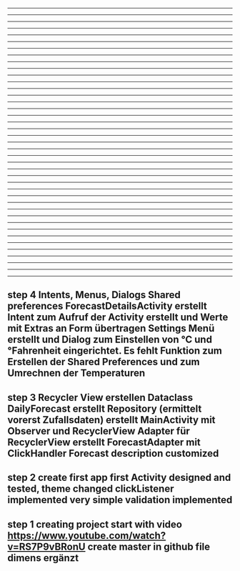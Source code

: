 ---------------------------------------------------------------------------------------------------
---------------------------------------------------------------------------------------------------
---------------------------------------------------------------------------------------------------
---------------------------------------------------------------------------------------------------
---------------------------------------------------------------------------------------------------
---------------------------------------------------------------------------------------------------
---------------------------------------------------------------------------------------------------
---------------------------------------------------------------------------------------------------
---------------------------------------------------------------------------------------------------
---------------------------------------------------------------------------------------------------
---------------------------------------------------------------------------------------------------
---------------------------------------------------------------------------------------------------
---------------------------------------------------------------------------------------------------
---------------------------------------------------------------------------------------------------
---------------------------------------------------------------------------------------------------
---------------------------------------------------------------------------------------------------
---------------------------------------------------------------------------------------------------
---------------------------------------------------------------------------------------------------
---------------------------------------------------------------------------------------------------
---------------------------------------------------------------------------------------------------
---------------------------------------------------------------------------------------------------
---------------------------------------------------------------------------------------------------
---------------------------------------------------------------------------------------------------
---------------------------------------------------------------------------------------------------
---------------------------------------------------------------------------------------------------
---------------------------------------------------------------------------------------------------
---------------------------------------------------------------------------------------------------
---------------------------------------------------------------------------------------------------
---------------------------------------------------------------------------------------------------
---------------------------------------------------------------------------------------------------
---------------------------------------------------------------------------------------------------
---------------------------------------------------------------------------------------------------
---------------------------------------------------------------------------------------------------
---------------------------------------------------------------------------------------------------
---------------------------------------------------------------------------------------------------
---------------------------------------------------------------------------------------------------
---------------------------------------------------------------------------------------------------
---------------------------------------------------------------------------------------------------
---------------------------------------------------------------------------------------------------
---------------------------------------------------------------------------------------------------
---------------------------------------------------------------------------------------------------
step 4  Intents, Menus, Dialogs Shared preferences
        ForecastDetailsActivity erstellt
        Intent zum Aufruf der Activity erstellt und Werte mit Extras an Form übertragen
        Settings Menü erstellt und Dialog zum Einstellen von °C und °Fahrenheit
        eingerichtet.
        Es fehlt Funktion zum Erstellen der Shared Preferences und zum Umrechnen der Temperaturen
---------------------------------------------------------------------------------------------------
step 3  Recycler View erstellen
        Dataclass DailyForecast erstellt
        Repository (ermittelt vorerst Zufallsdaten) erstellt
        MainActivity mit Observer und RecyclerView
        Adapter für RecyclerView erstellt
        ForecastAdapter mit ClickHandler
        Forecast description customized
---------------------------------------------------------------------------------------------------
step 2  create first app
        first Activity designed and tested, theme changed clickListener implemented
        very simple validation implemented
---------------------------------------------------------------------------------------------------
step 1  creating project
        start with video https://www.youtube.com/watch?v=RS7P9vBRonU
        create master in github
        file dimens ergänzt
---------------------------------------------------------------------------------------------------